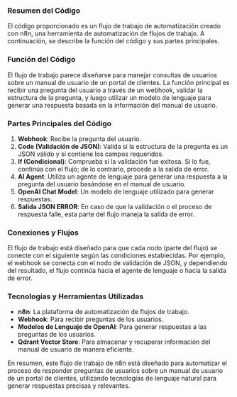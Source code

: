### Resumen del Código
El código proporcionado es un flujo de trabajo de automatización creado con n8n, una herramienta de automatización de flujos de trabajo. A continuación, se describe la función del código y sus partes principales.

### Función del Código
El flujo de trabajo parece diseñarse para manejar consultas de usuarios sobre un manual de usuario de un portal de clientes. La función principal es recibir una pregunta del usuario a través de un webhook, validar la estructura de la pregunta, y luego utilizar un modelo de lenguaje para generar una respuesta basada en la información del manual de usuario.

### Partes Principales del Código

1. **Webhook**: Recibe la pregunta del usuario.
2. **Code (Validación de JSON)**: Valida si la estructura de la pregunta es un JSON válido y si contiene los campos requeridos.
3. **If (Condicional)**: Comprueba si la validación fue exitosa. Si lo fue, continúa con el flujo; de lo contrario, procede a la salida de error.
4. **AI Agent**: Utiliza un agente de lenguaje para generar una respuesta a la pregunta del usuario basándose en el manual de usuario.
5. **OpenAI Chat Model**: Un modelo de lenguaje utilizado para generar respuestas.
6. **Salida JSON ERROR**: En caso de que la validación o el proceso de respuesta falle, esta parte del flujo maneja la salida de error.

### Conexiones y Flujos
El flujo de trabajo está diseñado para que cada nodo (parte del flujo) se conecte con el siguiente según las condiciones establecidas. Por ejemplo, el webhook se conecta con el nodo de validación de JSON, y dependiendo del resultado, el flujo continúa hacia el agente de lenguaje o hacia la salida de error.

### Tecnologías y Herramientas Utilizadas
- **n8n**: La plataforma de automatización de flujos de trabajo.
- **Webhook**: Para recibir preguntas de los usuarios.
- **Modelos de Lenguaje de OpenAI**: Para generar respuestas a las preguntas de los usuarios.
- **Qdrant Vector Store**: Para almacenar y recuperar información del manual de usuario de manera eficiente.

En resumen, este flujo de trabajo de n8n está diseñado para automatizar el proceso de responder preguntas de usuarios sobre un manual de usuario de un portal de clientes, utilizando tecnologías de lenguaje natural para generar respuestas precisas y relevantes.